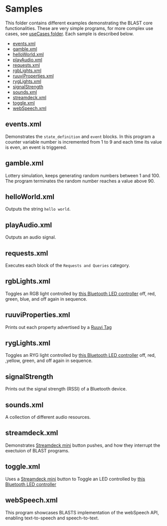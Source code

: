 # Samples

This folder contains different examples demonstrating the BLAST core functionalities. These are very simple programs, for more complex use cases, see [useCases folder](./useCases). Each sample is described below.

  - [events.xml](#eventsxml)
  - [gamble.xml](#gamblexml)
  - [helloWorld.xml](#helloworldxml)
  - [playAudio.xml](#playaudioxml)
  - [requests.xml](#requestsxml)
  - [rgbLights.xml](#rgblightsxml)
  - [ruuviProperties.xml](#ruuvipropertiesxml)
  - [rygLights.xml](#ryglightsxml)
  - [signalStrength](#signalstrength)
  - [sounds.xml](#soundsxml)
  - [streamdeck.xml](#streamdeckxml)
  - [toggle.xml](#togglexml)
  - [webSpeech.xml](#webspeechxml)

## events.xml
Demonstrates the `state_definition` and `event` blocks. In this program a counter variable number is incremented from 1 to 9 and each time its value is even, an event is triggered.

## gamble.xml
Lottery simulation, keeps generating random numbers between 1 and 100. The program terminates the random number reaches a value above 90.

## helloWorld.xml
Outputs the string `hello world`.

## playAudio.xml
Outputs an audio signal.

## requests.xml
Executes each block of the `Requests and Queries` category.

## rgbLights.xml
Toggles an RGB light controlled by [this Bluetooth LED controller](https://github.com/arduino12/ble_rgb_led_strip_controller) off, red, green, blue, and off again in sequence.

## ruuviProperties.xml
Prints out each property advertised by a [Ruuvi Tag](https://ruuvi.com/ruuvitag/)

## rygLights.xml
Toggles an RYG light controlled by [this Bluetooth LED controller](https://github.com/arduino12/ble_rgb_led_strip_controller) off, red, ,yellow, green, and off again in sequence.

## signalStrength
Prints out the signal strength (RSSI) of a Bluetooth device.

## sounds.xml
A collection of different audio resources.

## streamdeck.xml
Demonstrates [Streamdeck mini](https://www.elgato.com/de/stream-deck-mini) button pushes, and how they interrupt the exectuion of BLAST programs.

## toggle.xml
Uses a [Streamdeck mini](https://www.elgato.com/de/stream-deck-mini) button to Toggle an LED controlled by [this Bluetooth LED controller](https://github.com/arduino12/ble_rgb_led_strip_controller)

## webSpeech.xml
This program showcases BLASTS implementation of the webSpeech API, enabling text-to-speech and speech-to-text.